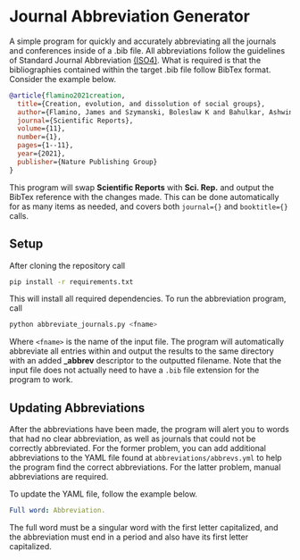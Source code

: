 # Journal Abbreviation Generator

A simple program for quickly and accurately abbreviating all the journals and conferences inside of a .bib file. All abbreviations follow the guidelines of Standard Journal Abbreviation [(ISO4)](https://en.wikipedia.org/wiki/ISO_4). What is required is that the bibliographies contained within the target .bib file follow BibTex format. Consider the example below.

```bibtex
@article{flamino2021creation,
  title={Creation, evolution, and dissolution of social groups},
  author={Flamino, James and Szymanski, Boleslaw K and Bahulkar, Ashwin and Chan, Kevin and Lizardo, Omar},
  journal={Scientific Reports},
  volume={11},
  number={1},
  pages={1--11},
  year={2021},
  publisher={Nature Publishing Group}
}
```

This program will swap **Scientific Reports** with **Sci. Rep.** and output the BibTex reference with the changes made. This can be done automatically for as many items as needed, and covers both `journal={}` and `booktitle={}` calls.

## Setup

After cloning the repository call

```bash
pip install -r requirements.txt
```

This will install all required dependencies. To run the abbreviation program, call

```bash
python abbreviate_journals.py <fname>
```

Where `<fname>` is the name of the input file. The program will automatically abbreviate all entries within and output the results to the same directory with an added **_abbrev** descriptor to the outputted filename. Note that the input file does not actually need to have a `.bib` file extension for the program to work.

## Updating Abbreviations

After the abbreviations have been made, the program will alert you to words that had no clear abbreviation, as well as journals that could not be correctly abbreviated. For the former problem, you can add additional abbreviations to the YAML file found at `abbreviations/abbrevs.yml` to help the program find the correct abbreviations. For the latter problem, manual abbreviations are required.

To update the YAML file, follow the example below.

```yaml
Full word: Abbreviation.
```

The full word must be a singular word with the first letter capitalized, and the abbreviation must end in a period and also have its first letter capitalized.